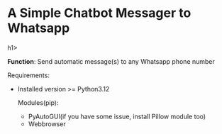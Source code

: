 <h1><b>A Simple Chatbot Messager to Whatsapp</b></h1>h1>

<b>Function</b>: Send automatic message(s) to any Whatsapp phone number

Requirements:
- Installed version >= Python3.12

  Modules(pip):
  - PyAutoGUI(if you have some issue, install Pillow module too)
  - Webbrowser

